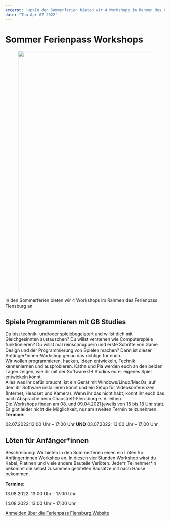 ```yaml
---
excerpt: '<p>In den Sommerferien bieten wir 4 Workshops im Rahmen des Ferienpass Flensburg an. Spiele Programmieren mit GB Studies Du bist technik- und/oder spielebegeistert und willst dich mit Gleichgesinnten austauschen? Du <a href="https://chaostreff-flensburg.de/2022/sommer-ferienpass-workshops/" class="more-link">[&hellip;]</a></p>'
date: "Thu Apr 07 2022"
---
```

# Sommer Ferienpass Workshops


<figure class="wp-block-image size-full"><img loading="lazy" width="767" height="767" src="https://chaostreff-flensburg.de/wp-content/uploads/2022/03/ws-low.png" alt="" class="wp-image-1589" srcset="https://chaostreff-flensburg.de/wp-content/uploads/2022/03/ws-low.png 767w, https://chaostreff-flensburg.de/wp-content/uploads/2022/03/ws-low-300x300.png 300w, https://chaostreff-flensburg.de/wp-content/uploads/2022/03/ws-low-150x150.png 150w, https://chaostreff-flensburg.de/wp-content/uploads/2022/03/ws-low-500x500.png 500w" sizes="(max-width: 767px) 100vw, 767px" /></figure>



<p>In den Sommerferien bieten wir 4 Workshops im Rahmen des Ferienpass Flensburg an. </p>



<h2>Spiele Programmieren mit GB Studies</h2>



<p>Du bist technik- und/oder spielebegeistert und willst dich mit Gleichgesinnten austauschen? Du willst verstehen wie Computerspiele funktionieren? Du willst mal reinschnuppern und erste Schritte von Game Design und der Programmierung von Spielen machen? Dann ist dieser Anfänger*innen-Workshop genau das richtige für euch.<br>Wir wollen programmieren, hacken, Ideen entwickeln, Technik kennenlernen und ausprobieren. Katha und Pia werden euch an den beiden Tagen zeigen, wie ihr mit der Software GB Studios eurer eigenes Spiel entwickeln könnt.<br>Alles was ihr dafür braucht, ist ein Gerät mit Windows/Linux/MacOs, auf dem ihr Software installieren könnt und ein Setup für Videokonferenzen (Internet, Headset und Kamera). Wenn ihr das nicht habt, könnt ihr euch das nach Absprache beim Chaostreff-Flensburg e. V. leihen.<br>Die Workshops finden am 08. und 09.04.2021 jeweils von 15 bis 18 Uhr statt. Es gibt leider nicht die Möglichkeit, nur am zweiten Termin teilzunehmen.<br><strong>Termine</strong>: </p>



<p>02.07.2022:13:00 Uhr &#8211; 17:00 Uhr <strong>UND</strong> 03.07.2022: 13:00 Uhr &#8211; 17:00 Uhr</p>



<h2>Löten für Anfänger*innen</h2>



<p>Beschreibung: Wir bieten in den Sommerferien einen ein Löten für Anfänger:innen Workshop an. In diesen vier Stunden Workshop wirst du Kabel, Platinen und viele andere Bauteile Verlöten. Jede*r Teilnehmer*in bekommt die selbst zusammen gelöteten Bausätze mit nach Hause bekommen.</p>



<p><strong>Termine: </strong></p>



<p>13.08.2022: 13:00 Uhr &#8211; 17:00 Uhr</p>



<p>14.08.2022: 13:00 Uhr &#8211; 17:00 Uhr</p>



<div class="wp-container-1 wp-block-buttons">
<div class="wp-block-button" style="color:white"><a class="wp-block-button__link" href="https://www.ferienpass-flensburg.de/home">Anmelden über die Ferienpass Flensburg Website</a></div>
</div>



<p></p>

